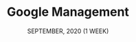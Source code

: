 ---
title: "Google Management"
date: "SEPTEMBER, 2020 (1 WEEK)"
team: "Team: 1"
desc: ""
square: ./GCal/cover.png
order: 5
worktype: "ux"
content: "notIndex"
useTemplate: true
---
